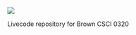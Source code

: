 
![](https://github.com/tnelson/cs32-livecode/workflows/tests/badge.svg)

Livecode repository for Brown CSCI 0320
